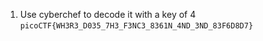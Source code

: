 1. Use cyberchef to decode it with a key of 4 `picoCTF{WH3R3_D035_7H3_F3NC3_8361N_4ND_3ND_83F6D8D7}`
